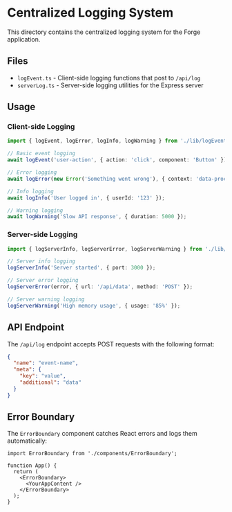 # Centralized Logging System

This directory contains the centralized logging system for the Forge application.

## Files

- `logEvent.ts` - Client-side logging functions that post to `/api/log`
- `serverLog.ts` - Server-side logging utilities for the Express server

## Usage

### Client-side Logging

```typescript
import { logEvent, logError, logInfo, logWarning } from './lib/logEvent';

// Basic event logging
await logEvent('user-action', { action: 'click', component: 'Button' });

// Error logging
await logError(new Error('Something went wrong'), { context: 'data-processing' });

// Info logging
await logInfo('User logged in', { userId: '123' });

// Warning logging
await logWarning('Slow API response', { duration: 5000 });
```

### Server-side Logging

```typescript
import { logServerInfo, logServerError, logServerWarning } from './lib/serverLog';

// Server info logging
logServerInfo('Server started', { port: 3000 });

// Server error logging
logServerError(error, { url: '/api/data', method: 'POST' });

// Server warning logging
logServerWarning('High memory usage', { usage: '85%' });
```

## API Endpoint

The `/api/log` endpoint accepts POST requests with the following format:

```json
{
  "name": "event-name",
  "meta": {
    "key": "value",
    "additional": "data"
  }
}
```

## Error Boundary

The `ErrorBoundary` component catches React errors and logs them automatically:

```tsx
import ErrorBoundary from './components/ErrorBoundary';

function App() {
  return (
    <ErrorBoundary>
      <YourAppContent />
    </ErrorBoundary>
  );
}
```
